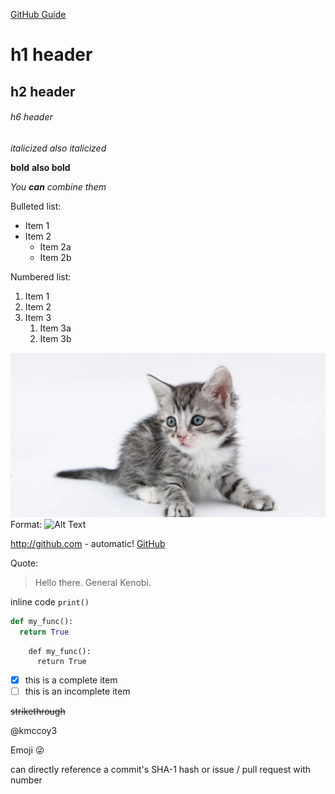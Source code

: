 
[GitHub Guide](https://guides.github.com/features/mastering-markdown/)

# h1 header
## h2 header
###### h6 header

*italicized*
_also italicized_

**bold**
__also bold__

_You **can** combine them_

Bulleted list:
* Item 1
* Item 2
  * Item 2a
  * Item 2b

Numbered list:
  1. Item 1
  1. Item 2
  1. Item 3
     1. Item 3a
     1. Item 3b

![Kitten Picture](/images/kitten.png)
Format: ![Alt Text](url)

http://github.com - automatic!
[GitHub](http://github.com)

Quote:
> Hello there.
> General Kenobi.

inline code `print()`

```python
def my_func():
  return True
```

        def my_func():
          return True

- [x] this is a complete item
- [ ] this is an incomplete item

~~strikethrough~~

@kmccoy3

Emoji 😜

can directly reference a commit's SHA-1 hash or issue / pull request with number
